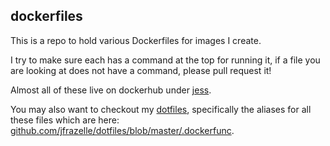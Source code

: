 ## dockerfiles

This is a repo to hold various Dockerfiles for images I create.

I try to make sure each has a command at the top for running it, 
if a file you are looking at does not have a command, please
pull request it!

Almost all of these live on dockerhub under [jess](https://registry.hub.docker.com/repos/jess/).

You may also want to checkout my [dotfiles](https://github.com/jfrazelle/dotfiles), specifically the aliases for all these files which are here: [github.com/jfrazelle/dotfiles/blob/master/.dockerfunc](https://github.com/jfrazelle/dotfiles/blob/master/.dockerfunc).
